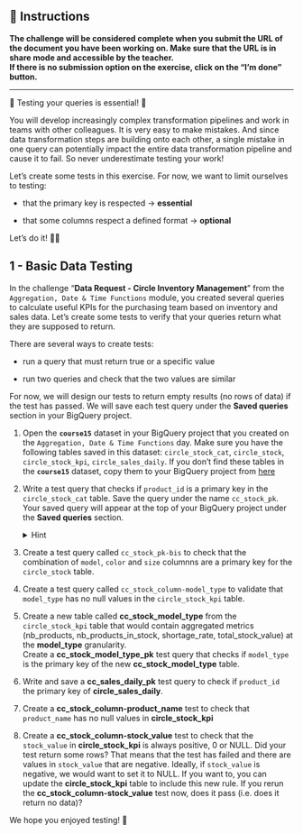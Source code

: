 <div role="tabpanel" class="tab-pane active" id="exercise-instructions">

<div id="exercice-content" class="px-5 py-3">


<h2 id="instructions">🎯&nbsp;Instructions</h2>

<p><strong>The challenge will be considered complete when you submit the URL of the document you have been working on. Make sure that the URL is in share mode and accessible by the teacher.</strong><br>
<strong>If there is no submission option on the exercise, click on the “I’m done” button.</strong></p>

<hr>

<p>🚧&nbsp;Testing your queries is essential! 🧪</p>

<p>You will develop increasingly complex transformation pipelines and work in teams with other colleagues. It is very easy to make mistakes. And since data transformation steps are building onto each other, a single mistake in one query can potentially impact the entire data transformation pipeline and cause it to fail. So never underestimate testing your work!</p>

<p>Let’s create some tests in this exercise. For now, we want to limit ourselves to testing:</p>

<ul>
<li>
<p>that the primary key is respected → <strong>essential</strong></p>
</li>
<li>
<p>that some columns respect a defined format → <strong>optional</strong></p>
</li>
</ul>

<p>Let’s do it! 💪🏽</p>

<h2 id="1---basic-data-testing">1 - Basic Data Testing</h2>

<p>In the challenge “<strong>Data Request - Circle Inventory Management</strong>” from the <code>Aggregation, Date &amp; Time Functions</code> module, you created several queries to calculate useful KPIs for the purchasing team based on inventory and sales data. Let’s create some tests to verify that your queries return what they are supposed to return.</p>

<p>There are several ways to create tests:</p>

<ul>
<li>
<p>run a query that must return true or a specific value</p>
</li>
<li>
<p>run two queries and check that the two values are similar</p>
</li>
</ul>

<p>For now, we will design our tests to return empty results (no rows of data) if the test has passed. We will save each test query under the <strong>Saved queries</strong> section in your BigQuery project.</p>

<ol>
<li>
<p>Open the <strong><code>course15</code></strong> dataset in your BigQuery project that you created on the <code>Aggregation, Date &amp; Time Functions</code> day. Make sure you have the following tables saved in this dataset: <code>circle_stock_cat</code>, <code>circle_stock</code>, <code>circle_stock_kpi</code>, <code>circle_sales_daily</code>. If you don’t find these tables in the <strong><code>course15</code></strong> dataset, copy them to your BigQuery project from <a href="https://console.cloud.google.com/bigquery?project=data-analytics-bootcamp-363212&amp;ws=!1m4!1m3!3m2!1sdata-analytics-bootcamp-363212!2scourse15" target="_blank">here</a></p>
</li>
<li>
<p>Write a test query that checks if <code>product_id</code> is a primary key in the <code>circle_stock_cat</code> table. Save the query under the name <code>cc_stock_pk</code>. Your saved query will appear at the top of your BigQuery project under the <strong>Saved queries</strong> section.</p>

<details>
<summary>Hint</summary>

<p>To create a test that checks if a column is a primary key in a table you have to check for duplicate and NULL values within that column. Remember how we identified primary keys by using the <code>GROUP BY</code> and <code>HAVING</code> clauses. Your test should return no data (no rows) if the column is indeed a suitable primary key for the table.</p>
</details>
</li>
<li>
<p>Create a test query called <code>cc_stock_pk-bis</code> to check that the combination of <code>model</code>, <code>color</code> and <code>size</code> columnns are a primary key for the <code>circle_stock</code> table.</p>
</li>
<li>
<p>Create a test query called <code>cc_stock_column-model_type</code> to validate that <code>model_type</code> has no null values in the <code>circle_stock_kpi</code> table.</p>
</li>
<li>
<p>Create a new table called <strong>cc_stock_model_type</strong> from the <code>circle_stock_kpi</code> table that would contain aggregated metrics (nb_products, nb_products_in_stock, shortage_rate, total_stock_value) at the <strong>model_type</strong> granularity. <br>
Create a <strong>cc_stock_model_type_pk</strong> test query that checks if <code>model_type</code> is the primary key of the new <strong>cc_stock_model_type</strong> table.</p>
</li>
<li>
<p>Write and save a <strong>cc_sales_daily_pk</strong> test query to check if <code>product_id</code> the primary key of <strong>circle_sales_daily</strong>.</p>
</li>
<li>
<p>Create a <strong>cc_stock_column-product_name</strong> test to check that <code>product_name</code> has no null values in <strong>circle_stock_kpi</strong></p>
</li>
<li>
<p>Create a <strong>cc_stock_column-stock_value</strong> test to check that the <code>stock_value</code> in <strong>circle_stock_kpi</strong> is always positive, 0 or NULL. Did your test return some rows? That means that the test has failed and there are values in <code>stock_value</code> that are negative. Ideally, if <code>stock_value</code> is negative, we would want to set it to NULL. If you want to, you can update the <strong>circle_stock_kpi</strong> table to include this new rule. If you rerun the <strong>cc_stock_column-stock_value</strong> test now, does it pass (i.e. does it return no data)?</p>
</li>
</ol>

<p>We hope you enjoyed testing! 🔬</p>


</div>
</div>